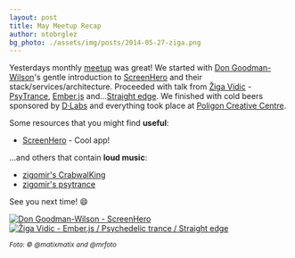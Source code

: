 ```yaml
---
layout: post
title: May Meetup Recap
author: otobrglez
bg_photo: ./assets/img/posts/2014-05-27-ziga.png
---
```


Yesterdays monthly [meetup] was great! We started with [Don Goodman-Wilson][don]'s gentle introduction to [ScreenHero][screenhero] and their stack/services/architecture. Proceeded with talk from [Žiga Vidic][ziga] - [PsyTrance][psy], [Ember.js][emberjs] and…[Straight edge][sxe]. We finished with cold beers sponsored by [D·Labs][dlabs] and everything took place at [Poligon Creative Centre][poligon].

Some resources that you might find **useful**:

- [ScreenHero][screenhero] - Cool app!

…and others that contain **loud music**:

- [zigomir's CrabwalKing](http://zigomir.github.io/CrabwalKing/)
- [zigomir's psytrance](https://psytrance.5apps.com/)

See you next time! :smile:

<div class="gallery">
  <a href="https://twitter.com/matixmatix/statuses/470965569236529152" target="_blank">
    <img src="https://pbs.twimg.com/media/Bok0sA9CAAElPif.jpg:large" alt="Don Goodman-Wilson - ScreenHero">
  </a>
  <a href="http://www.meetup.com/RubySlovenia/photos/22161862/368458742/" target="_blank">
    <img src="http://photos2.meetupstatic.com/photos/event/e/5/7/6/600_368458742.jpeg" alt="Žiga Vidic - Ember.js / Psychedelic trance / Straight edge" class="last">
  </a>
</div>

<small><i>Foto: &copy; @matixmatix and @mrfoto</i></small>

[ziga]:https://twitter.com/zigomir
[don]:https://twitter.com/DEGoodmanWilson
[sxe]:http://en.wikipedia.org/wiki/Straight_edge
[psy]:http://en.wikipedia.org/wiki/Psychedelic_trance
[emberjs]:http://emberjs.com/
[meetup]:http://www.meetup.com/RubySlovenia/events/182420662/
[dlabs]:http://dlabs.si
[screenhero]:http://screenhero.com/
[poligon]:http://poligon.si/
